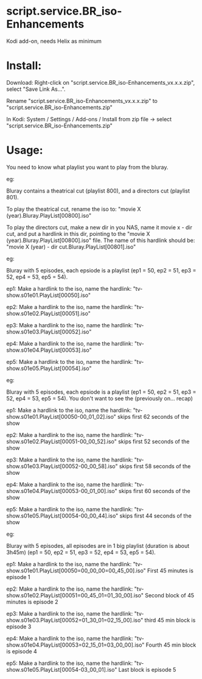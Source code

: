 script.service.BR_iso-Enhancements
==================================

Kodi add-on, needs Helix as minimum

Install:
========
Download: Right-click on "script.service.BR_iso-Enhancements_vx.x.x.zip", select "Save Link As...".

Rename "script.service.BR_iso-Enhancements_vx.x.x.zip" to "script.service.BR_iso-Enhancements.zip"

In Kodi: System / Settings / Add-ons / Install from zip file  -> select "script.service.BR_iso-Enhancements.zip"

Usage:
=======
You need to know what playlist you want to play from the bluray.

eg:

Bluray contains a theatrical cut (playlist 800), and a directors cut (playlist 801).

To play the theatrical cut, rename the iso to: "movie X (year).Bluray.PlayList[00800].iso"

To play the directors cut, make a new dir in you NAS, name it movie x - dir cut, and put a hardlink
in this dir, pointing to the "movie X (year).Bluray.PlayList[00800].iso" file. The name of this hardlink should be:
"movie X (year) - dir cut.Bluray.PlayList[00801].iso"

eg:

Bluray with 5 episodes, each epsiode is a playlist (ep1 = 50, ep2 = 51, ep3 = 52, ep4 = 53, ep5 = 54).

ep1: Make a hardlink to the iso, name the hardlink: "tv-show.s01e01.PlayList[00050].iso"

ep2: Make a hardlink to the iso, name the hardlink: "tv-show.s01e02.PlayList[00051].iso"

ep3: Make a hardlink to the iso, name the hardlink: "tv-show.s01e03.PlayList[00052].iso"

ep4: Make a hardlink to the iso, name the hardlink: "tv-show.s01e04.PlayList[00053].iso"

ep5: Make a hardlink to the iso, name the hardlink: "tv-show.s01e05.PlayList[00054].iso"

eg:

Bluray with 5 episodes, each epsiode is a playlist (ep1 = 50, ep2 = 51, ep3 = 52, ep4 = 53, ep5 = 54). You don't want to see the (previously on... recap)

ep1: Make a hardlink to the iso, name the hardlink: "tv-show.s01e01.PlayList[00050-00_01_02].iso" skips first 62 seconds of the show

ep2: Make a hardlink to the iso, name the hardlink: "tv-show.s01e02.PlayList[00051-00_00_52].iso" skips first 52 seconds of the show

ep3: Make a hardlink to the iso, name the hardlink: "tv-show.s01e03.PlayList[00052-00_00_58].iso" skips first 58 seconds of the show

ep4: Make a hardlink to the iso, name the hardlink: "tv-show.s01e04.PlayList[00053-00_01_00].iso" skips first 60 seconds of the show

ep5: Make a hardlink to the iso, name the hardlink: "tv-show.s01e05.PlayList[00054-00_00_44].iso" skips first 44 seconds of the show

eg:

Bluray with 5 episodes, all episodes are in 1 big playlist (duration is about 3h45m) (ep1 = 50, ep2 = 51, ep3 = 52, ep4 = 53, ep5 = 54).

ep1: Make a hardlink to the iso, name the hardlink: "tv-show.s01e01.PlayList[00050=00_00_00=00_45_00].iso" First 45 minutes is episode 1

ep2: Make a hardlink to the iso, name the hardlink: "tv-show.s01e02.PlayList[00051=00_45_01=01_30_00].iso" Second block of 45 minutes is episode 2

ep3: Make a hardlink to the iso, name the hardlink: "tv-show.s01e03.PlayList[00052=01_30_01=02_15_00].iso" third 45 min block is episode 3

ep4: Make a hardlink to the iso, name the hardlink: "tv-show.s01e04.PlayList[00053=02_15_01=03_00_00].iso" Fourth 45 min block is episode 4 

ep5: Make a hardlink to the iso, name the hardlink: "tv-show.s01e05.PlayList[00054-03_00_01].iso" Last block is episode 5
